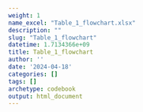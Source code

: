 ```yaml
---
weight: 1
name_excel: "Table_1_flowchart.xlsx"
description: ""
slug: "Table_1_flowchart"
datetime: 1.7134366e+09
title: Table_1_flowchart
author: ''
date: '2024-04-18'
categories: []
tags: []
archetype: codebook
output: html_document
---
```


<div class="tabcontent"></div>
